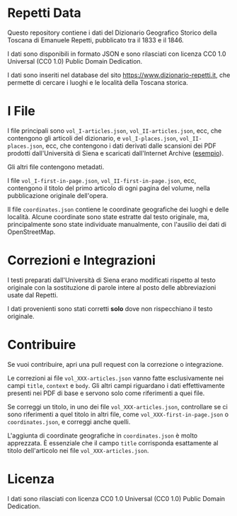 # Repetti Data

Questo repository contiene i dati del Dizionario Geografico Storico della Toscana
di Emanuele Repetti, pubblicato tra il 1833 e il 1846.

I dati sono disponibili in formato JSON e sono rilasciati con licenza CC0 1.0 Universal
(CC0 1.0) Public Domain Dedication.

I dati sono inseriti nel database del sito https://www.dizionario-repetti.it,
che permette di cercare i luoghi e le località della Toscana storica.

# I File

I file principali sono `vol_I-articles.json`, `vol_II-articles.json`, ecc,
che contengono gli articoli del dizionario, e `vol_I-places.json`, `vol_II-places.json`,
ecc, che contengono i dati derivati
dalle scansioni dei PDF prodotti dall'Università di Siena e scaricati dall'Internet Archive
([esempio](https://web.archive.org/web/20220122004606if_/http://stats-1.archeogr.unisi.it/repetti/documenti/vol_I.pdf)).

Gli altri file contengono metadati.

I file `vol_I-first-in-page.json`, `vol_II-first-in-page.json`, ecc,
contengono il titolo del primo articolo di ogni pagina
del volume, nella pubblicazione originale dell'opera.

Il file `coordinates.json` contiene le coordinate geografiche dei luoghi e delle località.
Alcune coordinate sono state estratte dal testo originale, ma, principalmente
sono state individuate manualmente, con l'ausilio dei dati di OpenStreetMap.

# Correzioni e Integrazioni

I testi preparati dall'Università di Siena erano modificati rispetto al testo originale
con la sostituzione di parole intere al posto delle abbreviazioni usate dal Repetti.

I dati provenienti sono stati corretti **solo** dove non rispecchiano il testo originale.

# Contribuire

Se vuoi contribuire, apri una pull request con la correzione o integrazione.

Le correzioni ai file `vol_XXX-articles.json` vanno fatte
esclusivamente nei campi `title`, `context` e `body`.
Gli altri campi riguardano i dati effettivamente presenti nei PDF di base e servono
solo come riferimenti a quei file.

Se correggi un titolo, in uno dei file `vol_XXX-articles.json`, controllare
se ci sono riferimenti a quel titolo in altri file, come `vol_XXX-first-in-page.json`
o `coordinates.json`, e correggi anche quelli.

L'aggiunta di coordinate geografiche in `coordinates.json` è molto apprezzata.
È essenziale che il campo `title` corrisponda esattamente al titolo dell'articolo
nei file `vol_XXX-articles.json`.

# Licenza

I dati sono rilasciati con licenza CC0 1.0 Universal (CC0 1.0) Public Domain Dedication.

